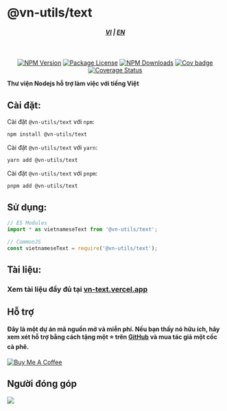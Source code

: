 # @vn-utils/text

<div style="text-align: center;">
    <h5>
        <a href="./README.md">VI</a>
        |
        <a href="./README.en_US.md">EN</a>
    </h5>
</div>
<br/>

<p align="center">
<a href="https://www.npmjs.com/package/@vn-utils/text" target="_blank"><img src="https://img.shields.io/npm/v/@vn-utils/text" alt="NPM Version" /></a>
<a href="https://www.npmjs.com/package/@vn-utils/text" target="_blank"><img src="https://img.shields.io/npm/l/@vn-utils/text" alt="Package License"><a>
<a href="https://www.npmjs.com/package/@vn-utils/text" target="_blank"><img src="https://img.shields.io/npm/dm/@vn-utils/text" alt="NPM Downloads"></a>
<a href="https://github.com/lehuygiang28/text/actions/workflows/test-cov.yml" target="_blank"><img src="https://github.com/lehuygiang28/text/actions/workflows/test-cov.yml/badge.svg" alt="Cov badge"></a>
<a href='https://coveralls.io/github/lehuygiang28/text?branch=main'><img src='https://coveralls.io/repos/github/lehuygiang28/text/badge.svg?branch=main' alt='Coverage Status' /></a>
</p>

<strong>Thư viện Nodejs hỗ trợ làm việc với tiếng Việt</strong>

## Cài đặt:

Cài đặt `@vn-utils/text` với `npm`:

```bash
npm install @vn-utils/text
```

Cài đặt `@vn-utils/text` với `yarn`:

```bash
yarn add @vn-utils/text
```

Cài đặt `@vn-utils/text` với `pnpm`:

```bash
pnpm add @vn-utils/text
```

## Sử dụng:

```typescript
// ES Modules
import * as vietnameseText from '@vn-utils/text';

// CommonJS
const vietnameseText = require('@vn-utils/text');
```

## Tài liệu:

### Xem tài liệu đầy đủ tại [vn-text.vercel.app](https://vn-text.vercel.app/)

## Hỗ trợ

#### Đây là một dự án mã nguồn mở và miễn phí. Nếu bạn thấy nó hữu ích, hãy xem xét hỗ trợ bằng cách tặng một ⭐️ trên [GitHub](https://github.com/lehuygiang28/text) và mua tác giả một cốc cà phê.

<a href="https://www.buymeacoffee.com/lehuygiang28" target="_blank"><img src="https://www.buymeacoffee.com/assets/img/custom_images/yellow_img.png" alt="Buy Me A Coffee"></a>

## Người đóng góp

<a href="https://github.com/lehuygiang28/text/graphs/contributors">
  <img src="https://contrib.rocks/image?repo=lehuygiang28/text" />
</a>

